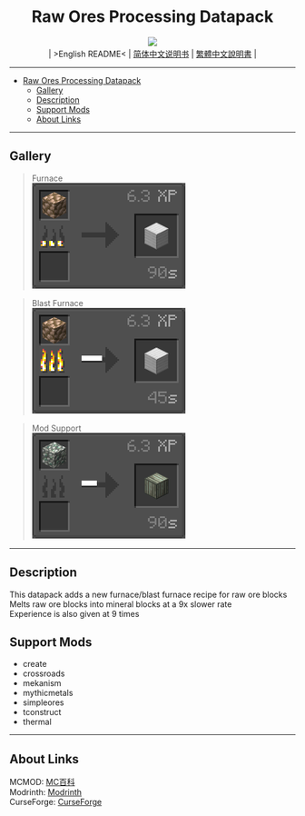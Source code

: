 <div align="center">

# Raw Ores Processing Datapack
![][icon]  
| >English README< | [简体中文说明书][README-zh_cn] | [繁體中文說明書][README-zh_tw] |

</div>

---

- [Raw Ores Processing Datapack](#raw-ores-processing-datapack)
  - [Gallery](#gallery)
  - [Description](#description)
  - [Support Mods](#support-mods)
  - [About Links](#about-links)

---

## Gallery

>Furnace  
>![./img/docs/0.png][gallery-0]  

>Blast Furnace  
>![./img/docs/1.png][gallery-1]  

>Mod Support  
>![./img/docs/2.png][gallery-2]  

---

## Description

This datapack adds a new furnace/blast furnace recipe for raw ore blocks  
Melts raw ore blocks into mineral blocks at a 9x slower rate  
Experience is also given at 9 times  

## Support Mods

- create
- crossroads
- mekanism
- mythicmetals
- simpleores
- tconstruct
- thermal

---

## About Links

MCMOD: [MC百科][mcmod]  
Modrinth: [Modrinth][modrinth]  
CurseForge: [CurseForge][curseforge]  

[icon]: ./img/icon/icon%20400x400.png

[README-zh_cn]: ./docs/README.zh_cn.md
[README-zh_tw]: ./docs/README.zh_tw.md

[gallery-0]:./img/docs/0.png
[gallery-1]: ./img/docs/1.png
[gallery-2]: ./img/docs/2.png

[mcmod]: https://www.mcmod.cn/class/7643.html
[modrinth]: https://modrinth.com/datapack/raw-ores-processing
[curseforge]: https://www.curseforge.com/minecraft/texture-packs/raw-ores-processing-datapack